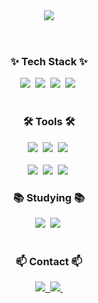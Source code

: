 <header aligin="center">
  <img aligin="center" src="https://capsule-render.vercel.app/api?type=soft&color=FBCAE0&height=120&section=header&text=Hello!%20I'm%20Seonga&fontColor=FFFFFF&fontSize=50&fontAlignY=50&theme=vue"/>
</header>
<body>
<!--   <h3 align="center">✨ Tech Stack ✨</h3>
  <div align="center">
    # React
    <img src="https://img.shields.io/badge/react-20232a.svg?style=for-the-badge&logo=react&logoColor=61DAFB" />&nbsp
    # JavaScript
    <img src="https://img.shields.io/badge/javascript-F7DF1E.svg?style=for-the-badge&logo=javascript&logoColor=20232a" />&nbsp
    # html5
    <img src="https://img.shields.io/badge/html5-E34F26.svg?style=for-the-badge&logo=html5&logoColor=white" />&nbsp
    #Python
    <img src="https://img.shields.io/badge/Python-3776AB?style=for-the-badge&logo=Python&logoColor=white" />&nbsp
    # Github
    <img src="https://img.shields.io/badge/github-181717?style=for-the-badge&logo=github&logoColor=white" />&nbsp
    # Git
    <img src="https://img.shields.io/badge/git-F05032?style=for-the-badge&logo=git&logoColor=white" />&nbsp
  </div>
  
  <div align="center">
    <img src="https://img.shields.io/badge/styled--components-DB7093?style=for-the-badge&logo=styled-components&logoColor=ffd35b" />&nbsp
    <img src="https://img.shields.io/badge/tailwindcss-1daabb.svg?style=for-the-badge&logo=tailwind-css&logoColor=white" />&nbsp
    <img src="https://img.shields.io/badge/css3-1572B6.svg?style=for-the-badge&logo=css3&logoColor=white" />&nbsp
  </div>
  
  <br>
  
  <div align="center">
    <img src="https://img.shields.io/badge/python-3670A0?style=for-the-badge&logo=python&logoColor=ffdd54" />&nbsp
    <img src="https://img.shields.io/badge/pandas-150458.svg?style=for-the-badge&logo=pandas&logoColor=white" />&nbsp
    <img src="https://img.shields.io/badge/numpy-4d77cf.svg?style=for-the-badge&logo=numpy&logoColor=white" />&nbsp
    <img src="https://img.shields.io/badge/Matplotlib-11557c.svg?style=for-the-badge&logo=Matplotlib&logoColor=white" />&nbsp
  </div>
  
  <br>
  
  <h3 align="center">📚 Studying 📚</h3>
    <div align="center">
      <img src="https://img.shields.io/badge/typescript-007ACC.svg?style=for-the-badge&logo=typescript&logoColor=white" />&nbsp
      <img src="https://img.shields.io/badge/React%20Query-FF4154?style=for-the-badge&logo=react%20query&logoColor=white" />&nbsp
      <img src="https://img.shields.io/badge/Recoil-3578E5?style=for-the-badge&logo=recoil&logoColor=white" />&nbsp
    </div>

<br>

  <h3 align="center">🛠 Tools 🛠</h3>
  <div align="center">
    <img src="https://img.shields.io/badge/git-F05033.svg?style=for-the-badge&logo=git&logoColor=white" />&nbsp
    <img src="https://img.shields.io/badge/github-181717.svg?style=for-the-badge&logo=github&logoColor=white" />&nbsp
    <img src="https://img.shields.io/badge/Notion-F3F3F3.svg?style=for-the-badge&logo=notion&logoColor=black" />&nbsp
  </div>
  
  <div align="center">
    <img src="https://img.shields.io/badge/adobe%20photoshop-08253c.svg?style=for-the-badge&logo=adobe%20photoshop&logoColor=37abff" />&nbsp
    <img src="https://img.shields.io/badge/figma-F24E1E.svg?style=for-the-badge&logo=figma&logoColor=white" />&nbsp
  </div>
  
  <br>
  
  <div align="center">
    <img src="https://img.shields.io/badge/VSCode-2C2C32.svg?style=for-the-badge&logo=visual-studio-code&logoColor=22ABF3" />&nbsp
    <img src="https://img.shields.io/badge/jupyter-2C2C32.svg?style=for-the-badge&logo=jupyter&logoColor=F37726" />&nbsp
    <img src="https://img.shields.io/badge/Colab-2C2C32.svg?style=for-the-badge&logo=googlecolab&logoColor=F9AB00" />&nbsp
  </div> -->

<h3 align="center">✨ Tech Stack ✨</h3>
  <div align="center">
    <img src="https://img.shields.io/badge/html5-E34F26.svg?style=for-the-badge&logo=html5&logoColor=white" />&nbsp
    <img src="https://img.shields.io/badge/Python-3776AB?style=for-the-badge&logo=Python&logoColor=white" />&nbsp
    <img src="https://img.shields.io/badge/flask-000000?style=for-the-badge&logo=flask&logoColor=white" />&nbsp
    <img src="https://img.shields.io/badge/mysql-4479A1?style=for-the-badge&logo=mysql&logoColor=white" />&nbsp
  </div>

  <br>

  <h3 align="center">🛠 Tools 🛠</h3>
  <div align="center">
    <img src="https://img.shields.io/badge/git-F05033.svg?style=for-the-badge&logo=git&logoColor=white" />&nbsp
    <img src="https://img.shields.io/badge/github-181717.svg?style=for-the-badge&logo=github&logoColor=white" />&nbsp
    <img src="https://img.shields.io/badge/Notion-F3F3F3.svg?style=for-the-badge&logo=notion&logoColor=black" />&nbsp
  </div>
  
  <br>
  
  <div align="center">
    <img src="https://img.shields.io/badge/figma-F24E1E.svg?style=for-the-badge&logo=figma&logoColor=white" />&nbsp
    <img src="https://img.shields.io/badge/jupyter-F37626.svg?style=for-the-badge&logo=jupyter&logoColor=white" />&nbsp
    <img src="https://img.shields.io/badge/Colab-F9AB00.svg?style=for-the-badge&logo=googlecolab&logoColor=white" />&nbsp

  <h3 align="center">📚 Studying 📚</h3>
    <div align="center">
      <img src="https://img.shields.io/badge/react-20232a.svg?style=for-the-badge&logo=react&logoColor=61DAFB" />&nbsp
      <img src="https://img.shields.io/badge/javascript-20232a.svg?style=for-the-badge&logo=javascript&logoColor=black" />&nbsp
    </div>
  
  <br>
  
  <h3 align="center">📫 Contact 📫</h3>
  <div align="center">
    <a align="center" href="https://2seonga.github.io/">
      <img src="https://img.shields.io/badge/githubpages-181717?style=for-the-badge&logo=Github Pages&logoColor=white" />&nbsp
    </a>
    <a align="center" href="mailto:2saritaum@gmail.com">
      <img src="https://img.shields.io/badge/2saritaum@gmail.com-D14836?style=for-the-badge&logo=gmail&logoColor=white" />&nbsp
    </a>
  </div>
</body>


<!--
**2SEONGA/2SEONGA** is a ✨ _special_ ✨ repository because its `README.md` (this file) appears on your GitHub profile.

Here are some ideas to get you started:

- 🔭 I’m currently working on ...
- 🌱 I’m currently learning ...
- 👯 I’m looking to collaborate on ...
- 🤔 I’m looking for help with ...
- 💬 Ask me about ...
- 📫 How to reach me: ...
- 😄 Pronouns: ...
- ⚡ Fun fact: ...
-->
